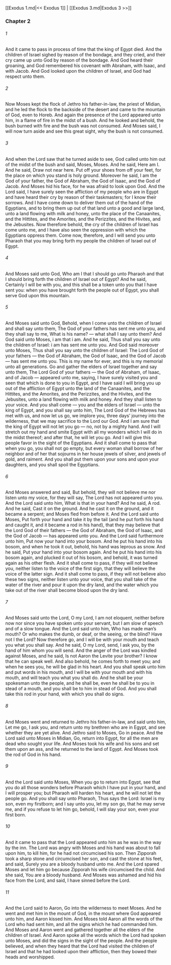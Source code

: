 [[Exodus 1.md|<< Exodus 1]]  |  [[Exodus 3.md|Exodus 3 >>]]

### Chapter 2
###### 1
And it came to pass in process of time that the king of Egypt died. And the children of Israel sighed by reason of the bondage, and they cried, and their cry came up unto God by reason of the bondage. And God heard their groaning, and God remembered his covenant with Abraham, with Isaac, and with Jacob. And God looked upon the children of Israel, and God had respect unto them.

###### 2
Now Moses kept the flock of Jethro his father-in-law, the priest of Midian, and he led the flock to the backside of the desert and came to the mountain of God, even to Horeb. And again the presence of the Lord appeared unto him, in a flame of fire in the midst of a bush. And he looked and behold, the bush burned with fire and the bush was not consumed. And Moses said, I will now turn aside and see this great sight, why the bush is not consumed.

###### 3
And when the Lord saw that he turned aside to see, God called unto him out of the midst of the bush and said, Moses, Moses. And he said, Here am I. And he said, Draw not near here. Put off your shoes from off your feet, for the place on which you stand is holy ground. Moreover he said, I am the God of your father, the God of Abraham, the God of Isaac, and the God of Jacob. And Moses hid his face, for he was afraid to look upon God. And the Lord said, I have surely seen the affliction of my people who are in Egypt and have heard their cry by reason of their taskmasters; for I know their sorrows. And I have come down to deliver them out of the hand of the Egyptians, and to bring them up out of that land unto a good and large land, unto a land flowing with milk and honey, unto the place of the Canaanites, and the Hittites, and the Amorites, and the Perizzites, and the Hivites, and the Jebusites. Now therefore behold, the cry of the children of Israel has come unto me, and I have also seen the oppression with which the Egyptians oppress them. Come now, therefore, and I will send you unto Pharaoh that you may bring forth my people the children of Israel out of Egypt.

###### 4
And Moses said unto God, Who am I that I should go unto Pharaoh and that I should bring forth the children of Israel out of Egypt? And he said, Certainly I will be with you, and this shall be a token unto you that I have sent you: when you have brought forth the people out of Egypt, you shall serve God upon this mountain.

###### 5
And Moses said unto God, Behold, when I come unto the children of Israel and shall say unto them, The God of your fathers has sent me unto you, and they shall say to me, What is his name? — what shall I say unto them? And God said unto Moses, i am that i am. And he said, Thus shall you say unto the children of Israel: i am has sent me unto you. And God said moreover unto Moses, Thus shall you say unto the children of Israel: The Lord God of your fathers — the God of Abraham, the God of Isaac, and the God of Jacob — has sent me unto you. This is my name for ever, and this is my memorial unto all generations. Go and gather the elders of Israel together and say unto them, The Lord God of your fathers — the God of Abraham, of Isaac, and of Jacob — appeared unto me, saying, I have surely visited you and seen that which is done to you in Egypt, and I have said I will bring you up out of the affliction of Egypt unto the land of the Canaanites, and the Hittites, and the Amorites, and the Perizzites, and the Hivites, and the Jebusites, unto a land flowing with milk and honey. And they shall listen to your voice. And you shall come — you and the elders of Israel — unto the king of Egypt, and you shall say unto him, The Lord God of the Hebrews has met with us, and now let us go, we implore you, three days’ journey into the wilderness, that we may sacrifice to the Lord our God. And I am sure that the king of Egypt will not let you go — no, not by a mighty hand. And I will stretch out my hand and smite Egypt with all my wonders which I will do in the midst thereof; and after that, he will let you go. And I will give this people favor in the sight of the Egyptians. And it shall come to pass that when you go, you shall not go empty, but every woman shall borrow of her neighbor and of her that sojourns in her house jewels of silver, and jewels of gold, and raiment. And you shall put them upon your sons and upon your daughters, and you shall spoil the Egyptians.

###### 6
And Moses answered and said, But behold, they will not believe me nor listen unto my voice, for they will say, The Lord has not appeared unto you. And the Lord said unto him, What is that in your hand? And he said, A rod. And he said, Cast it on the ground. And he cast it on the ground, and it became a serpent; and Moses fled from before it. And the Lord said unto Moses, Put forth your hand and take it by the tail (and he put forth his hand and caught it, and it became a rod in his hand), that they may believe that the Lord God of their fathers — the God of Abraham, the God of Isaac, and the God of Jacob — has appeared unto you. And the Lord said furthermore unto him, Put now your hand into your bosom. And he put his hand into his bosom, and when he took it out, behold, his hand was leprous as snow. And he said, Put your hand into your bosom again. And he put his hand into his bosom again, and plucked it out of his bosom, and behold, it was turned again as his other flesh. And it shall come to pass, if they will not believe you, neither listen to the voice of the first sign, that they will believe the voice of the latter sign. And it shall come to pass, if they will not believe also these two signs, neither listen unto your voice, that you shall take of the water of the river and pour it upon the dry land, and the water which you take out of the river shall become blood upon the dry land.

###### 7
And Moses said unto the Lord, O my Lord, I am not eloquent, neither before now nor since you have spoken unto your servant, but I am slow of speech and of a slow tongue. And the Lord said unto him, Who has made man’s mouth? Or who makes the dumb, or deaf, or the seeing, or the blind? Have not I the Lord? Now therefore go, and I will be with your mouth and teach you what you shall say. And he said, O my Lord, send, I ask you, by the hand of him whom you will send. And the anger of the Lord was kindled against Moses, and he said, Is not Aaron the Levite your brother? I know that he can speak well. And also behold, he comes forth to meet you; and when he sees you, he will be glad in his heart. And you shall speak unto him and put words in his mouth, and I will be with your mouth and with his mouth, and will teach you what you shall do. And he shall be your spokesman unto the people, and he shall be, even he shall be to you in stead of a mouth, and you shall be to him in stead of God. And you shall take this rod in your hand, with which you shall do signs.

###### 8
And Moses went and returned to Jethro his father-in-law, and said unto him, Let me go, I ask you, and return unto my brethren who are in Egypt, and see whether they are yet alive. And Jethro said to Moses, Go in peace. And the Lord said unto Moses in Midian, Go, return into Egypt, for all the men are dead who sought your life. And Moses took his wife and his sons and set them upon an ass, and he returned to the land of Egypt. And Moses took the rod of God in his hand.

###### 9
And the Lord said unto Moses, When you go to return into Egypt, see that you do all those wonders before Pharaoh which I have put in your hand, and I will prosper you; but Pharaoh will harden his heart, and he will not let the people go. And you shall say unto Pharaoh, Thus says the Lord: Israel is my son, even my firstborn; and I say unto you, let my son go, that he may serve me, and if you refuse to let him go, behold, I will slay your son, even your first born.

###### 10
And it came to pass that the Lord appeared unto him as he was in the way by the inn. The Lord was angry with Moses and his hand was about to fall upon him, to kill him, for he had not circumcised his son. Then Zipporah took a sharp stone and circumcised her son, and cast the stone at his feet, and said, Surely you are a bloody husband unto me. And the Lord spared Moses and let him go because Zipporah his wife circumcised the child. And she said, You are a bloody husband. And Moses was ashamed and hid his face from the Lord, and said, I have sinned before the Lord.

###### 11
And the Lord said to Aaron, Go into the wilderness to meet Moses. And he went and met him in the mount of God, in the mount where God appeared unto him, and Aaron kissed him. And Moses told Aaron all the words of the Lord who had sent him, and all the signs which he had commanded him. And Moses and Aaron went and gathered together all the elders of the children of Israel. And Aaron spoke all the words which the Lord had spoken unto Moses, and did the signs in the sight of the people. And the people believed, and when they heard that the Lord had visited the children of Israel and that he had looked upon their affliction, then they bowed their heads and worshipped.